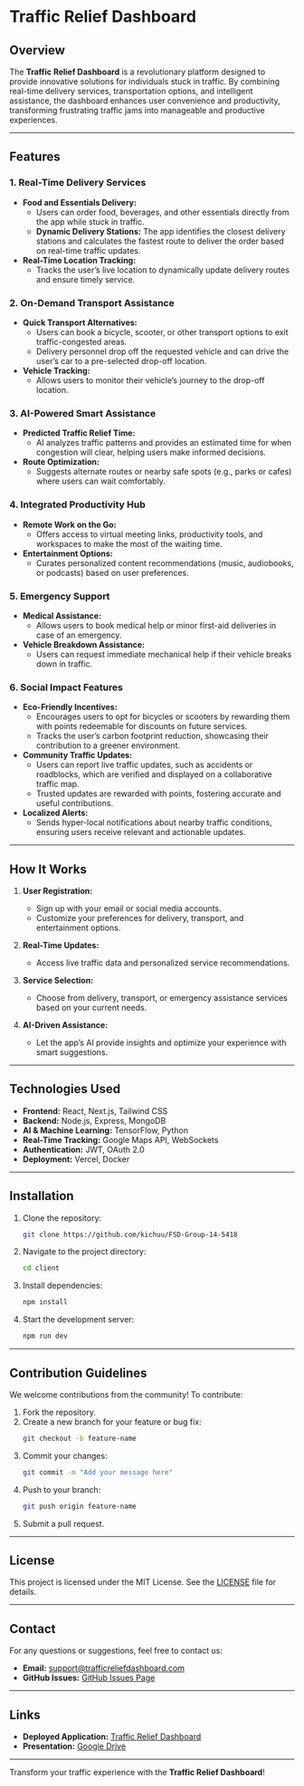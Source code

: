 # Traffic Relief Dashboard

## Overview

The **Traffic Relief Dashboard** is a revolutionary platform designed to provide innovative solutions for individuals stuck in traffic. By combining real-time delivery services, transportation options, and intelligent assistance, the dashboard enhances user convenience and productivity, transforming frustrating traffic jams into manageable and productive experiences.

---

## Features

### **1. Real-Time Delivery Services**

- **Food and Essentials Delivery:**
  - Users can order food, beverages, and other essentials directly from the app while stuck in traffic.
  - **Dynamic Delivery Stations:** The app identifies the closest delivery stations and calculates the fastest route to deliver the order based on real-time traffic updates.
- **Real-Time Location Tracking:**
  - Tracks the user’s live location to dynamically update delivery routes and ensure timely service.

### **2. On-Demand Transport Assistance**

- **Quick Transport Alternatives:**
  - Users can book a bicycle, scooter, or other transport options to exit traffic-congested areas.
  - Delivery personnel drop off the requested vehicle and can drive the user’s car to a pre-selected drop-off location.
- **Vehicle Tracking:**
  - Allows users to monitor their vehicle’s journey to the drop-off location.

### **3. AI-Powered Smart Assistance**

- **Predicted Traffic Relief Time:**
  - AI analyzes traffic patterns and provides an estimated time for when congestion will clear, helping users make informed decisions.
- **Route Optimization:**
  - Suggests alternate routes or nearby safe spots (e.g., parks or cafes) where users can wait comfortably.

### **4. Integrated Productivity Hub**

- **Remote Work on the Go:**
  - Offers access to virtual meeting links, productivity tools, and workspaces to make the most of the waiting time.
- **Entertainment Options:**
  - Curates personalized content recommendations (music, audiobooks, or podcasts) based on user preferences.

### **5. Emergency Support**

- **Medical Assistance:**
  - Allows users to book medical help or minor first-aid deliveries in case of an emergency.
- **Vehicle Breakdown Assistance:**
  - Users can request immediate mechanical help if their vehicle breaks down in traffic.

### **6. Social Impact Features**

- **Eco-Friendly Incentives:**
  - Encourages users to opt for bicycles or scooters by rewarding them with points redeemable for discounts on future services.
  - Tracks the user’s carbon footprint reduction, showcasing their contribution to a greener environment.
- **Community Traffic Updates:**
  - Users can report live traffic updates, such as accidents or roadblocks, which are verified and displayed on a collaborative traffic map.
  - Trusted updates are rewarded with points, fostering accurate and useful contributions.
- **Localized Alerts:**
  - Sends hyper-local notifications about nearby traffic conditions, ensuring users receive relevant and actionable updates.

---

## How It Works

1. **User Registration:**
   - Sign up with your email or social media accounts.
   - Customize your preferences for delivery, transport, and entertainment options.

2. **Real-Time Updates:**
   - Access live traffic data and personalized service recommendations.

3. **Service Selection:**
   - Choose from delivery, transport, or emergency assistance services based on your current needs.

4. **AI-Driven Assistance:**
   - Let the app’s AI provide insights and optimize your experience with smart suggestions.

---

## Technologies Used

- **Frontend:** React, Next.js, Tailwind CSS
- **Backend:** Node.js, Express, MongoDB
- **AI & Machine Learning:** TensorFlow, Python
- **Real-Time Tracking:** Google Maps API, WebSockets
- **Authentication:** JWT, OAuth 2.0
- **Deployment:** Vercel, Docker

---

## Installation

1. Clone the repository:
   ```bash
   git clone https://github.com/kichuu/FSD-Group-14-5418
   ```
2. Navigate to the project directory:
   ```bash
   cd client
   ```
3. Install dependencies:
   ```bash
   npm install
   ```
4. Start the development server:
   ```bash
   npm run dev
   ```

---

## Contribution Guidelines

We welcome contributions from the community! To contribute:

1. Fork the repository.
2. Create a new branch for your feature or bug fix:
   ```bash
   git checkout -b feature-name
   ```
3. Commit your changes:
   ```bash
   git commit -m "Add your message here"
   ```
4. Push to your branch:
   ```bash
   git push origin feature-name
   ```
5. Submit a pull request.

---

## License

This project is licensed under the MIT License. See the [LICENSE](LICENSE) file for details.

---

## Contact

For any questions or suggestions, feel free to contact us:

- **Email:** support@trafficreliefdashboard.com
- **GitHub Issues:** [GitHub Issues Page](https://github.com/yourusername/traffic-relief-dashboard/issues)

---

## Links

- **Deployed Application:** [Traffic Relief Dashboard](https://fsd-group-14-5418-m0cm9gx33-kichuus-projects.vercel.app/)
- **Presentation:** [Google Drive](https://drive.google.com/file/d/1q1hVFQSRpvuVZmu6ksvoAii-zD_7JNsR/view?usp=sharing)

---

Transform your traffic experience with the **Traffic Relief Dashboard**!

